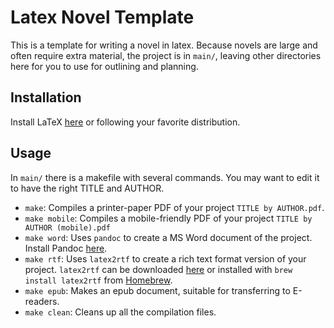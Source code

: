 # Latex Novel Template

This is a template for writing a novel in latex. Because novels are large and often require extra material, the project is in `main/`, leaving other directories here for you to use for outlining and planning.

## Installation

Install LaTeX [here](https://www.latex-project.org/get/) or following your favorite distribution.

## Usage

In `main/` there is a makefile with several commands. You may want to edit it to have the right TITLE and AUTHOR.

- `make`: Compiles a printer-paper PDF of your project `TITLE by AUTHOR.pdf`.
- `make mobile`: Compiles a mobile-friendly PDF of your project `TITLE by AUTHOR (mobile).pdf`
- `make word`: Uses `pandoc` to create a MS Word document of the project. Install Pandoc [here](https://pandoc.org/installing.html).
- `make rtf`: Uses `latex2rtf` to create a rich text format version of your project. `latex2rtf` can be downloaded [here](https://latex2rtf.sourceforge.net/latex2rtf_1_9_14.html) or installed with `brew install latex2rtf` from [Homebrew](https://brew.sh/).
- `make epub`: Makes an epub document, suitable for transferring to E-readers.
- `make clean`: Cleans up all the compilation files.
